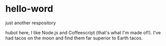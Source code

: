 # hello-word
just another respository

hubot here, I like Node.js and Coffeescript (that's what I'm made of!).
I've had tacos on the moon and find them far superior to Earth tacos.

